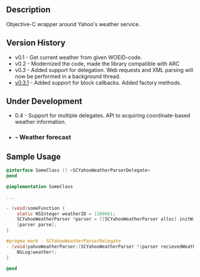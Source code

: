 ## Description ##
Objective-C wrapper around Yahoo's weather service.

## Version History ##
* v0.1 - Get current weather from given WOEID-code. 
* v0.2 - Modernized the code, made the library compatible with ARC
* v0.3 - Added support for delegation. Web requests and XML parsing will now be performed in a background thread.
* [v0.3.1](https://github.com/josh-fuggle/SCYahooWeather/issues/milestones) - Added support for block callbacks. Added factory methods.

## Under Development ##
* 0.4 - Support for multiple delegates. API to acquiring coordinate-based weather information.
* ### - Weather forecast

## Sample Usage ##
``` objective-c
@interface SomeClass () <SCYahooWeatherParserDelegate>
@end

@implementation SomeClass

...

- (void)someFunction {    
    static NSInteger weatherID = 1100661;
    SCYahooWeatherParser *parser = [[SCYahooWeatherParser alloc] initWithWOEID:weatherID weatherUnit:SCWeatherUnitCelcius delegate:self];
    [parser parse];
}

#pragma mark - SCYahooWeatherParserDelegate
- (void)yahooWeatherParser:(SCYahooWeatherParser *)parser recievedWeatherInformation:(SCWeather *)weather {
    NSLog(weather);
}

@end
```
